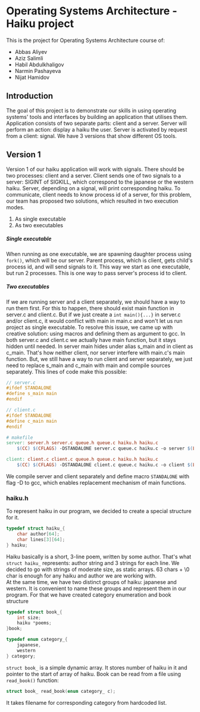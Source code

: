 # Operating Systems Architecture - Haiku project
This is the project for Operating Systems Architecture course of: 
- Abbas Aliyev
- Aziz Salimli
- Habil Abdulkhaligov
- Narmin Pashayeva
- Nijat Hamidov
 
## Introduction 
The goal of this project is to demonstrate our skills in using operating systems' tools 
and interfaces by building an application that utilises them. Application consists of two 
separate parts: client and a server. Server will perform an action: display a haiku the
user. Server is activated by request from a client: signal. We have 3 versions that show different OS tools.

## Version 1
Version 1 of our haiku application will work with signals. There should be two processes:
client and a server. Client sends one of two signals to a server: SIGINT of SIGKILL, which
correspond to the japanese or the western haiku. Server, depending on a signal, will print
corresponding haiku. To communicate, client needs to know process id of a server, for this
problem, our team has proposed two solutions, which resulted in two execution modes.
1. As single executable
2. As two executables

##### Single executable
When running as one executable, we are spawning daughter process using `fork()`, which
will be our server. Parent process, which is client, gets child's process id, and will
send signals to it. This way we start as one executable, but run 2 processes. This is
one way to pass server's process id to client.

##### Two executables
If we are running server and a client separately, we should have a way to run them first.
For this to happen, there should exist main function in server.c and client.c. But if we 
just create a `int main(){...}` in server.c and/or client.c, it would conflict with main 
in main.c and won't let us run project as single executable. To resolve this issue, we 
came up with creative solution: using macros and defining them as argument to gcc. In both
server.c and client.c we actually have main function, but it stays hidden until needed. In
server main hides under alias s_main and in client as c_main. That's how neither client, nor
server interfere with main.c's main function. But, we still have a way to run client and
server separately, we just need to replace s_main and c_main with main and compile sources
separately. This lines of code make this possible:
```c
// server.c
#ifdef STANDALONE
#define s_main main
#endif
```
```c
// client.c
#ifdef STANDALONE
#define c_main main
#endif
```
```makefile
# makefile
server: server.h server.c queue.h queue.c haiku.h haiku.c
	$(CC) $(CFLAGS) -DSTANDALONE server.c queue.c haiku.c -o server $(LDFLAGS)

client: client.c client.c queue.h queue.c haiku.h haiku.c
	$(CC) $(CFLAGS) -DSTANDALONE client.c queue.c haiku.c -o client $(LDFLAGS)
```
We compile server and client separately and define macro `STANDALONE` with flag -D to gcc, 
which enables replacement mechanism of main functions.

### haiku.h
To represent haiku in our program, we decided to create a special structure for it.
```c
typedef struct haiku_{
    char author[64];
    char lines[3][64];
} haiku;
```
Haiku basically is a short, 3-line poem, written by some author. That's what `struct haiku_`
represents: author string and 3 strings for each line. We decided to go with strings of 
moderate size, as static arrays. 63 chars + \0 char is enough for any haiku and author we 
are working with.  
At the same time, we have two distinct groups of haiku: japanese and western. It is 
convenient to name these groups and represent them in our program. For that we have created
category enumeration and book structure
```c
typedef struct book_{
    int size;
    haiku *poems;
}book;

typedef enum category_{
    japanese,
    western
} category;
```
`struct book_` is a simple dynamic array. It stores number of haiku in it and pointer to the
start of array of haiku. Book can be read from a file using `read_book()` function:
```c
struct book_ read_book(enum category_ c);
```
It takes filename for corresponding category from hardcoded list.
